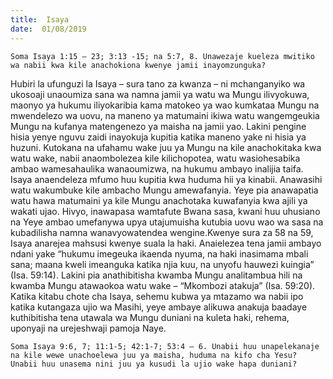 ```yaml
---
title:  Isaya
date:  01/08/2019
---
```


`Soma Isaya 1:15 – 23; 3:13 -15; na 5:7, 8. Unawezaje kueleza mwitiko wa nabii kwa kile anachokiona kwenye jamii inayomzunguka?`

Hubiri la ufunguzi la Isaya – sura tano za kwanza – ni mchanganyiko wa ukosoaji unaoumiza sana wa namna jamii ya watu wa Mungu ilivyokuwa, maonyo ya hukumu iliyokaribia kama matokeo ya wao kumkataa Mungu na mwendelezo wa uovu, na maneno ya matumaini ikiwa watu wangemgeukia Mungu na kufanya matengenezo ya maisha na jamii yao. Lakini pengine hisia yenye nguvu zaidi inayokuja kupitia katika maneno yake ni hisia ya huzuni. Kutokana na ufahamu wake juu ya Mungu na kile anachokitaka kwa watu wake, nabii anaombolezea kile kilichopotea, watu wasiohesabika ambao wamesahaulika wanaoumizwa, na hukumu ambayo inalijia taifa. Isaya anaendeleza mfumo huu kupitia kwa huduma hii ya kinabii. Anawasihi watu wakumbuke kile ambacho Mungu amewafanyia. Yeye pia anawapatia watu hawa matumaini ya kile Mungu anachotaka kuwafanyia kwa ajili ya wakati ujao. Hivyo, inawapasa wamtafute Bwana sasa, kwani huu uhusiano na Yeye ambao umefanywa upya utajumuisha kutubia uovu wao wa sasa na kubadilisha namna wanavyowatendea wengine.Kwenye sura za 58 na 59, Isaya anarejea mahsusi kwenye suala la haki. Anaielezea tena jamii ambayo ndani yake “hukumu imegeuka ikaenda nyuma, na haki inasimama mbali sana; maana kweli imeanguka katika njia kuu, na unyofu hauwezi kuingia” (Isa. 59:14). Lakini pia anathibitisha kwamba Mungu analitambua hili na kwamba Mungu atawaokoa watu wake – “Mkombozi atakuja” (Isa. 59:20). Katika kitabu chote cha Isaya, sehemu kubwa ya mtazamo wa nabii ipo katika kutangaza ujio wa Masihi, yeye ambaye alikuwa anakuja baadaye kuthibitisha tena utawala wa Mungu duniani na kuleta haki, rehema, uponyaji na urejeshwaji pamoja Naye.

`Soma Isaya 9:6, 7; 11:1-5; 42:1-7; 53:4 – 6. Unabii huu unapelekanaje na kile wewe unachoelewa juu ya maisha, huduma na kifo cha Yesu? Unabii huu unasema nini juu ya kusudi la ujio wake hapa duniani?`